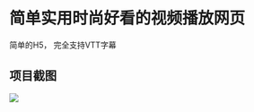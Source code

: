# 简单实用时尚好看的视频播放网页
简单的H5， 完全支持VTT字幕

## 项目截图

![](https://raw.githubusercontent.com/yoyling/VideoPlayer/master/screenshots/1.png)

